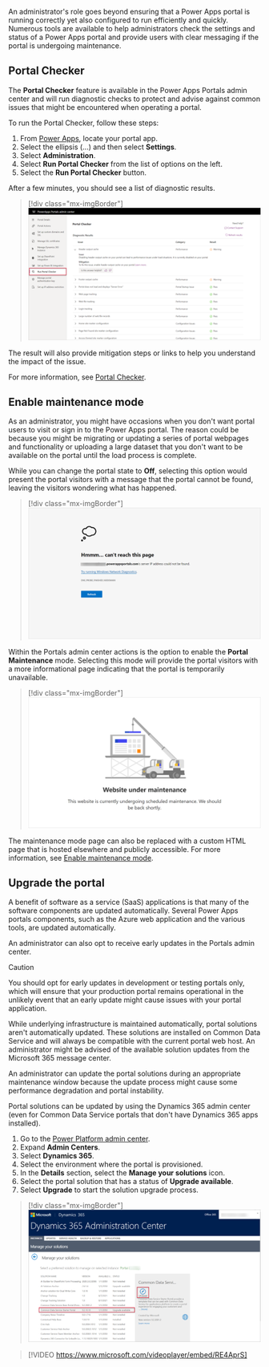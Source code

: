 An administrator's role goes beyond ensuring that a Power Apps portal is running correctly yet also configured to run efficiently and quickly. Numerous tools are available to help administrators check the settings and status of a Power Apps portal and provide users with clear messaging if the portal is undergoing maintenance.

## Portal Checker

The **Portal Checker** feature is available in the Power Apps Portals admin center and will run diagnostic checks to protect and advise against common issues that might be encountered when operating a portal.

To run the Portal Checker, follow these steps:

1. From [Power Apps](https://make.powerapps.com/?azure-portal=true), locate your portal app.
1. Select the ellipsis (...) and then select **Settings**.
1. Select **Administration**.
1. Select **Run Portal Checker** from the list of options on the left.
1. Select the **Run Portal Checker** button.

After a few minutes, you should see a list of diagnostic results.

> [!div class="mx-imgBorder"]
> [![Portal Checker](../media/portal-checker.png)](../media/portal-checker.png#lightbox)

The result will also provide mitigation steps or links to help you understand the impact of the issue.

For more information, see [Portal Checker](https://docs.microsoft.com/powerapps/maker/portals/admin/portal-checker/?azure-portal=true).

## Enable maintenance mode

As an administrator, you might have occasions when you don't want portal users to visit or sign in to the Power Apps portal. The reason could be because you might be migrating or updating a series of portal webpages and functionality or uploading a large dataset that you don't want to be available on the portal until the load process is complete.

While you can change the portal state to **Off**, selecting this option would present the portal visitors with a message that the portal cannot be found, leaving the visitors wondering what has happened.

> [!div class="mx-imgBorder"]
> [![Portal Off](../media/portal-off.png)](../media/portal-off.png#lightbox)

Within the Portals admin center actions is the option to enable the **Portal Maintenance** mode. Selecting this mode will provide the portal visitors with a more informational page indicating that the portal is temporarily unavailable.

> [!div class="mx-imgBorder"]
> [![Maintenance Mode](../media/maintenance-mode.png)](../media/maintenance-mode.png#lightbox)

The maintenance mode page can also be replaced with a custom HTML page that is hosted elsewhere and publicly accessible. For more information, see [Enable maintenance mode](https://docs.microsoft.com/powerapps/maker/portals/admin/enable-maintenance-mode#enable-maintenance-mode/?azure-portal=true).

## Upgrade the portal

A benefit of software as a service (SaaS) applications is that many of the software components are updated automatically. Several Power Apps portals components, such as the Azure web application and the various tools, are updated automatically.  

An administrator can also opt to receive early updates in the Portals admin center.

> [!CAUTION]
> You should opt for early updates in development or testing portals only, which will ensure that your production portal remains operational in the unlikely event that an early update might cause issues with your portal application.

While underlying infrastructure is maintained automatically, portal solutions aren't automatically updated. These solutions are installed on Common Data Service and will always be compatible with the current portal web host. An administrator might be advised of the available solution updates from the Microsoft 365 message center.

An administrator can update the portal solutions during an appropriate maintenance window because the update process might cause some performance degradation and portal instability.

Portal solutions can be updated by using the Dynamics 365 admin center (even for Common Data Service portals that don't have Dynamics 365 apps installed).

1. Go to the [Power Platform admin center](https://aka.ms/ppac/?azure-portal=true).
1. Expand **Admin Centers**.
1. Select **Dynamics 365**.
1. Select the environment where the portal is provisioned.
1. In the **Details** section, select the **Manage your solutions** icon.
1. Select the portal solution that has a status of **Upgrade available**.
1. Select **Upgrade** to start the solution upgrade process.

> [!div class="mx-imgBorder"]
> [![Update Portal Solutions](../media/update-portal-solutions.png)](../media/update-portal-solutions.png#lightbox)

> [!VIDEO https://www.microsoft.com/videoplayer/embed/RE4AprS]
